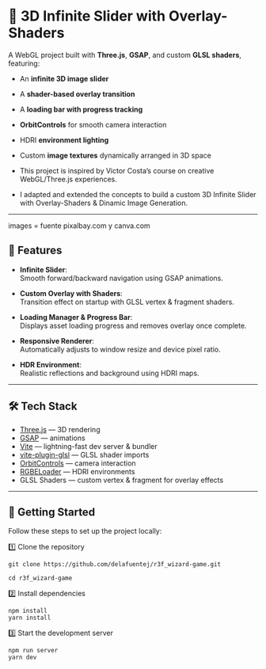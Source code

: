# 🎢 3D Infinite Slider with Overlay-Shaders

A WebGL project built with **Three.js**, **GSAP**, and custom **GLSL shaders**, featuring:

- An **infinite 3D image slider**
- A **shader-based overlay transition**
- A **loading bar with progress tracking**
- **OrbitControls** for smooth camera interaction
- HDRI **environment lighting**
- Custom **image textures** dynamically arranged in 3D space

 - This project is inspired by Victor Costa’s course on creative WebGL/Three.js experiences.
- I adapted and extended the concepts to build a custom 3D Infinite Slider with Overlay-Shaders & Dinamic Image Generation.

---

images = fuente pixalbay.com y canva.com

## 🚀 Features

- **Infinite Slider**:  
  Smooth forward/backward navigation using GSAP animations.

- **Custom Overlay with Shaders**:  
  Transition effect on startup with GLSL vertex & fragment shaders.

- **Loading Manager & Progress Bar**:  
  Displays asset loading progress and removes overlay once complete.

- **Responsive Renderer**:  
  Automatically adjusts to window resize and device pixel ratio.

- **HDR Environment**:  
  Realistic reflections and background using HDRI maps.

---

## 🛠️ Tech Stack

- [Three.js](https://threejs.org/) — 3D rendering
- [GSAP](https://greensock.com/gsap/) — animations
- [Vite](https://vitejs.dev/) — lightning-fast dev server & bundler
- [vite-plugin-glsl](https://www.npmjs.com/package/vite-plugin-glsl) — GLSL shader imports
- [OrbitControls](https://threejs.org/docs/#examples/en/controls/OrbitControls) — camera interaction
- [RGBELoader](https://threejs.org/docs/#examples/en/loaders/RGBELoader) — HDRI environments
- GLSL Shaders — custom vertex & fragment for overlay effects

---
## 🚀 Getting Started

Follow these steps to set up the project locally:

1️⃣ Clone the repository

```
git clone https://github.com/delafuentej/r3f_wizard-game.git

cd r3f_wizard-game
```

2️⃣ Install dependencies

```
npm install
yarn install
```

3️⃣ Start the development server

```
npm run server
yarn dev
```
